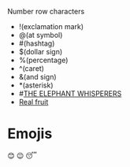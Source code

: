 Number row characters
- !(exclamation mark)
- @(at symbol)
- #(hashtag)
- $(dollar sign)
- %(percentage)
- ^(caret)
- &(and sign)
- *(asterisk)
- #[THE ELEPHANT WHISPERERS](https://www.netflix.com/ca/title/81312835?source=35&preventIntent=true)
- [Real fruit](https://realfruitbubbletea.com/)
# Emojis 
 :blush:
 :wink:
  :sleeping:
